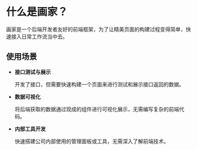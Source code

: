 # 什么是画家？

画家是一个后端开发者友好的前端框架，为了让精美页面的构建过程变得简单，快速接入日常工作流当中去。

## 使用场景

- **接口测试与展示**

  开发了接口，但需要快速构建一个页面来进行测试和展示接口返回的数据。

- **数据可视化**

  将后端获取的数据通过现成的组件进行可视化展示，无需编写复杂的前端代码。

- **内部工具开发**

  快速搭建公司内部使用的管理面板或工具，无需深入了解前端技术。
